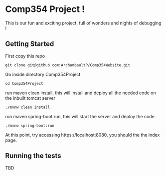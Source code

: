 # Comp354 Project ! 

This is our fun and exciting project, full of wonders and nights of debugging !

## Getting Started

First copy this repo

```
git clone git@github.com:ArchambaultP/Comp354Website.git
```

Go inside directory Comp354Project

```
cd Comp354Project
```
run maven clean install, this will install and deploy all the needed code on 
the inbuilt tomcat server

```
./mvnw clean install
```

run maven spring-boot:run, this will start the server and deploy the code. 
```
./mvnw spring-boot:run
```

At this point, try accessing https://localhost:8080, you should the the index page.

## Running the tests

TBD

